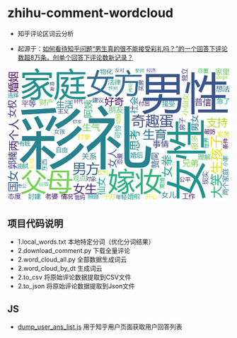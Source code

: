 # zhihu-comment-wordcloud

- 知乎评论区词云分析

- 起源于：[如何看待知乎问题“男生真的很不能接受彩礼吗？”的一个回答下评论数超8万条，创单个回答下评论数新记录？](https://www.zhihu.com/question/490763912/answer/2156636932)

![样例文件](./sample.png)

## 项目代码说明

- 1.local_words.txt 本地特定分词（优化分词结果）
- 2.download_comment.py 下载全量评论
- 2.word_cloud_all.py 全部数据生成词云
- 2.word_cloud_by_dt 生成词云
- 2.to_csv 将原始评论数据提取到CSV文件
- 2.to_json 将原始评论数据提取到Json文件

## JS

- [dump_user_ans_list.js](./dump_user_ans_list.js) 用于知乎用户页面获取用户回答列表

